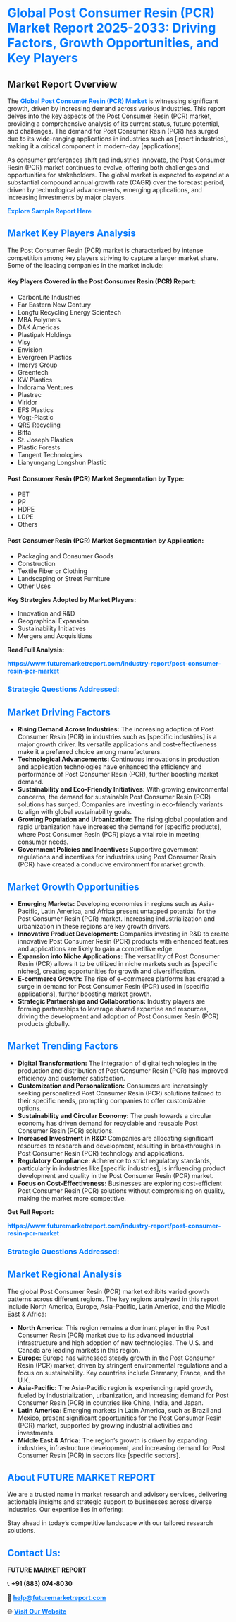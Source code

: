 <h1 style="color: #007BFF;">Global Post Consumer Resin (PCR) Market Report 2025-2033: Driving Factors, Growth Opportunities, and Key Players</h1>

<section id="overview">
<h2>Market Report Overview</h2>
<p>The <a href="https://www.futuremarketreport.com/industry-report/post-consumer-resin-pcr-market" style="color: #007BFF; text-decoration: none;"><strong>Global Post Consumer Resin (PCR) Market</strong></a> is witnessing significant growth, driven by increasing demand across various industries. This report delves into the key aspects of the Post Consumer Resin (PCR) market, providing a comprehensive analysis of its current status, future potential, and challenges. The demand for Post Consumer Resin (PCR) has surged due to its wide-ranging applications in industries such as [insert industries], making it a critical component in modern-day [applications].</p>
<p>As consumer preferences shift and industries innovate, the Post Consumer Resin (PCR) market continues to evolve, offering both challenges and opportunities for stakeholders. The global market is expected to expand at a substantial compound annual growth rate (CAGR) over the forecast period, driven by technological advancements, emerging applications, and increasing investments by major players.</p>
</section>

<section id="overview">
<p><a href="https://www.futuremarketreport.com/request-sample/reportId=28628" style="color: #007BFF; text-decoration: none;"><strong>Explore Sample Report Here</strong></a></p>
</section>

<section id="key-players">
<h2 style="color: #007BFF;">Market Key Players Analysis</h2>
<p>The Post Consumer Resin (PCR) market is characterized by intense competition among key players striving to capture a larger market share. Some of the leading companies in the market include:</p>
<h4>Key Players Covered in the Post Consumer Resin (PCR) Report:</h4>
<ul><li>CarbonLite Industries</li><li>Far Eastern New Century</li><li>Longfu Recycling Energy Scientech</li><li>MBA Polymers</li><li>DAK Americas</li><li>Plastipak Holdings</li><li>Visy</li><li>Envision</li><li>Evergreen Plastics</li><li>Imerys Group</li><li>Greentech</li><li>KW Plastics</li><li>Indorama Ventures</li><li>Plastrec</li><li>Viridor</li><li>EFS Plastics</li><li>Vogt-Plastic</li><li>QRS Recycling</li><li>Biffa</li><li>St. Joseph Plastics</li><li>Plastic Forests</li><li>Tangent Technologies</li><li>Lianyungang Longshun Plastic</li></ul>
<h4>Post Consumer Resin (PCR) Market Segmentation by Type:</h4>
<ul><li>PET</li><li>PP</li><li>HDPE</li><li>LDPE</li><li>Others</li></ul>

<h4>Post Consumer Resin (PCR) Market Segmentation by Application:</h4>
<ul><li>Packaging and Consumer Goods</li><li>Construction</li><li>Textile Fiber or Clothing</li><li>Landscaping or Street Furniture</li><li>Other Uses</li></ul>
<p><strong>Key Strategies Adopted by Market Players:</strong></p>
<ul>
<li>Innovation and R&D</li>
<li>Geographical Expansion</li>
<li>Sustainability Initiatives</li>
<li>Mergers and Acquisitions</li>
</ul>
</section>

<section>
<p><strong>Read Full Analysis: </strong></p><a href="https://www.futuremarketreport.com/industry-report/post-consumer-resin-pcr-market" style="color: #007BFF; text-decoration: none;"><strong>https://www.futuremarketreport.com/industry-report/post-consumer-resin-pcr-market</strong></a>
<h3 style="color: #007BFF;">Strategic Questions Addressed:</h3>
</section>

<section id="driving-factors">
<h2 style="color: #007BFF;">Market Driving Factors</h2>
<ul>
<li><strong>Rising Demand Across Industries:</strong> The increasing adoption of Post Consumer Resin (PCR) in industries such as [specific industries] is a major growth driver. Its versatile applications and cost-effectiveness make it a preferred choice among manufacturers.</li>
<li><strong>Technological Advancements:</strong> Continuous innovations in production and application technologies have enhanced the efficiency and performance of Post Consumer Resin (PCR), further boosting market demand.</li>
<li><strong>Sustainability and Eco-Friendly Initiatives:</strong> With growing environmental concerns, the demand for sustainable Post Consumer Resin (PCR) solutions has surged. Companies are investing in eco-friendly variants to align with global sustainability goals.</li>
<li><strong>Growing Population and Urbanization:</strong> The rising global population and rapid urbanization have increased the demand for [specific products], where Post Consumer Resin (PCR) plays a vital role in meeting consumer needs.</li>
<li><strong>Government Policies and Incentives:</strong> Supportive government regulations and incentives for industries using Post Consumer Resin (PCR) have created a conducive environment for market growth.</li>
</ul>
</section>

<section id="growth-opportunities">
<h2 style="color: #007BFF;">Market Growth Opportunities</h2>
<ul>
<li><strong>Emerging Markets:</strong> Developing economies in regions such as Asia-Pacific, Latin America, and Africa present untapped potential for the Post Consumer Resin (PCR) market. Increasing industrialization and urbanization in these regions are key growth drivers.</li>
<li><strong>Innovative Product Development:</strong> Companies investing in R&D to create innovative Post Consumer Resin (PCR) products with enhanced features and applications are likely to gain a competitive edge.</li>
<li><strong>Expansion into Niche Applications:</strong> The versatility of Post Consumer Resin (PCR) allows it to be utilized in niche markets such as [specific niches], creating opportunities for growth and diversification.</li>
<li><strong>E-commerce Growth:</strong> The rise of e-commerce platforms has created a surge in demand for Post Consumer Resin (PCR) used in [specific applications], further boosting market growth.</li>
<li><strong>Strategic Partnerships and Collaborations:</strong> Industry players are forming partnerships to leverage shared expertise and resources, driving the development and adoption of Post Consumer Resin (PCR) products globally.</li>
</ul>
</section>

<section id="trending-factors">
<h2 style="color: #007BFF;">Market Trending Factors</h2>
<ul>
<li><strong>Digital Transformation:</strong> The integration of digital technologies in the production and distribution of Post Consumer Resin (PCR) has improved efficiency and customer satisfaction.</li>
<li><strong>Customization and Personalization:</strong> Consumers are increasingly seeking personalized Post Consumer Resin (PCR) solutions tailored to their specific needs, prompting companies to offer customizable options.</li>
<li><strong>Sustainability and Circular Economy:</strong> The push towards a circular economy has driven demand for recyclable and reusable Post Consumer Resin (PCR) solutions.</li>
<li><strong>Increased Investment in R&D:</strong> Companies are allocating significant resources to research and development, resulting in breakthroughs in Post Consumer Resin (PCR) technology and applications.</li>
<li><strong>Regulatory Compliance:</strong> Adherence to strict regulatory standards, particularly in industries like [specific industries], is influencing product development and quality in the Post Consumer Resin (PCR) market.</li>
<li><strong>Focus on Cost-Effectiveness:</strong> Businesses are exploring cost-efficient Post Consumer Resin (PCR) solutions without compromising on quality, making the market more competitive.</li>
</ul>
</section>

<section>
<p><strong>Get Full Report: </strong></p><a href="https://www.futuremarketreport.com/industry-report/post-consumer-resin-pcr-market" style="color: #007BFF; text-decoration: none;"><strong>https://www.futuremarketreport.com/industry-report/post-consumer-resin-pcr-market</strong></a>
<h3 style="color: #007BFF;">Strategic Questions Addressed:</h3>
</section>


<section id="regional-analysis">
<h2 style="color: #007BFF;">Market Regional Analysis</h2>
<p>The global Post Consumer Resin (PCR) market exhibits varied growth patterns across different regions. The key regions analyzed in this report include North America, Europe, Asia-Pacific, Latin America, and the Middle East & Africa:</p>
<ul>
<li><strong>North America:</strong> This region remains a dominant player in the Post Consumer Resin (PCR) market due to its advanced industrial infrastructure and high adoption of new technologies. The U.S. and Canada are leading markets in this region.</li>
<li><strong>Europe:</strong> Europe has witnessed steady growth in the Post Consumer Resin (PCR) market, driven by stringent environmental regulations and a focus on sustainability. Key countries include Germany, France, and the U.K.</li>
<li><strong>Asia-Pacific:</strong> The Asia-Pacific region is experiencing rapid growth, fueled by industrialization, urbanization, and increasing demand for Post Consumer Resin (PCR) in countries like China, India, and Japan.</li>
<li><strong>Latin America:</strong> Emerging markets in Latin America, such as Brazil and Mexico, present significant opportunities for the Post Consumer Resin (PCR) market, supported by growing industrial activities and investments.</li>
<li><strong>Middle East & Africa:</strong> The region’s growth is driven by expanding industries, infrastructure development, and increasing demand for Post Consumer Resin (PCR) in sectors like [specific sectors].</li>
</ul>
</section>

<footer>
<h2 style="color: #007BFF;">About FUTURE MARKET REPORT</h2>
<p>We are a trusted name in market research and advisory services, delivering actionable insights and strategic support to businesses across diverse industries. Our expertise lies in offering:</p>

<p>Stay ahead in today’s competitive landscape with our tailored research solutions.</p>

<h2 style="color: #007BFF;">Contact Us:</h2>
<p><strong>FUTURE MARKET REPORT</strong></p>
<p>📞 <strong>+91 (883) 074-8030</strong></p>
<p>📧 <strong><a href="mailto:help@futuremarketreport.com" style="color: #007BFF;">help@futuremarketreport.com</a></strong></p>
<p>🌐 <strong><a href="https://www.futuremarketreport.com/" style="color: #007BFF;">Visit Our Website</a></strong></p>
</footer>
